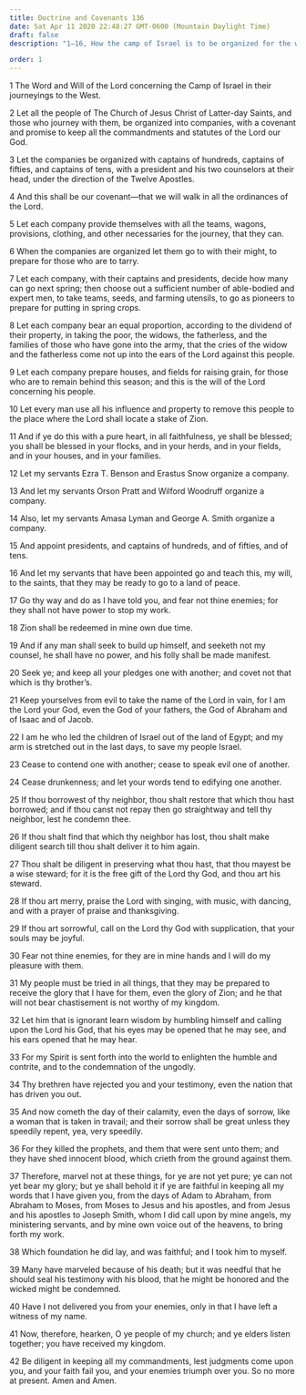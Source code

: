 ```yaml
---
title: Doctrine and Covenants 136
date: Sat Apr 11 2020 22:48:27 GMT-0600 (Mountain Daylight Time)
draft: false
description: "1–16, How the camp of Israel is to be organized for the westward journey is explained; 17–27, The Saints are commanded to live by numerous gospel standards; 28–33, The Saints should sing, dance, pray, and learn wisdom; 34–42, Prophets are slain so that they might be honored and the wicked condemned."

order: 1
---
```

    
1 The Word and Will of the Lord concerning the Camp of Israel in their journeyings to the West.

2 Let all the people of The Church of Jesus Christ of Latter-day Saints, and those who journey with them, be organized into companies, with a covenant and promise to keep all the commandments and statutes of the Lord our God.

3 Let the companies be organized with captains of hundreds, captains of fifties, and captains of tens, with a president and his two counselors at their head, under the direction of the Twelve Apostles.

4 And this shall be our covenant—that we will walk in all the ordinances of the Lord.

5 Let each company provide themselves with all the teams, wagons, provisions, clothing, and other necessaries for the journey, that they can.

6 When the companies are organized let them go to with their might, to prepare for those who are to tarry.

7 Let each company, with their captains and presidents, decide how many can go next spring; then choose out a sufficient number of able-bodied and expert men, to take teams, seeds, and farming utensils, to go as pioneers to prepare for putting in spring crops.

8 Let each company bear an equal proportion, according to the dividend of their property, in taking the poor, the widows, the fatherless, and the families of those who have gone into the army, that the cries of the widow and the fatherless come not up into the ears of the Lord against this people.

9 Let each company prepare houses, and fields for raising grain, for those who are to remain behind this season; and this is the will of the Lord concerning his people.

10 Let every man use all his influence and property to remove this people to the place where the Lord shall locate a stake of Zion.

11 And if ye do this with a pure heart, in all faithfulness, ye shall be blessed; you shall be blessed in your flocks, and in your herds, and in your fields, and in your houses, and in your families.

12 Let my servants Ezra T. Benson and Erastus Snow organize a company.

13 And let my servants Orson Pratt and Wilford Woodruff organize a company.

14 Also, let my servants Amasa Lyman and George A. Smith organize a company.

15 And appoint presidents, and captains of hundreds, and of fifties, and of tens.

16 And let my servants that have been appointed go and teach this, my will, to the saints, that they may be ready to go to a land of peace.

17 Go thy way and do as I have told you, and fear not thine enemies; for they shall not have power to stop my work.

18 Zion shall be redeemed in mine own due time.

19 And if any man shall seek to build up himself, and seeketh not my counsel, he shall have no power, and his folly shall be made manifest.

20 Seek ye; and keep all your pledges one with another; and covet not that which is thy brother’s.

21 Keep yourselves from evil to take the name of the Lord in vain, for I am the Lord your God, even the God of your fathers, the God of Abraham and of Isaac and of Jacob.

22 I am he who led the children of Israel out of the land of Egypt; and my arm is stretched out in the last days, to save my people Israel.

23 Cease to contend one with another; cease to speak evil one of another.

24 Cease drunkenness; and let your words tend to edifying one another.

25 If thou borrowest of thy neighbor, thou shalt restore that which thou hast borrowed; and if thou canst not repay then go straightway and tell thy neighbor, lest he condemn thee.

26 If thou shalt find that which thy neighbor has lost, thou shalt make diligent search till thou shalt deliver it to him again.

27 Thou shalt be diligent in preserving what thou hast, that thou mayest be a wise steward; for it is the free gift of the Lord thy God, and thou art his steward.

28 If thou art merry, praise the Lord with singing, with music, with dancing, and with a prayer of praise and thanksgiving.

29 If thou art sorrowful, call on the Lord thy God with supplication, that your souls may be joyful.

30 Fear not thine enemies, for they are in mine hands and I will do my pleasure with them.

31 My people must be tried in all things, that they may be prepared to receive the glory that I have for them, even the glory of Zion; and he that will not bear chastisement is not worthy of my kingdom.

32 Let him that is ignorant learn wisdom by humbling himself and calling upon the Lord his God, that his eyes may be opened that he may see, and his ears opened that he may hear.

33 For my Spirit is sent forth into the world to enlighten the humble and contrite, and to the condemnation of the ungodly.

34 Thy brethren have rejected you and your testimony, even the nation that has driven you out.

35 And now cometh the day of their calamity, even the days of sorrow, like a woman that is taken in travail; and their sorrow shall be great unless they speedily repent, yea, very speedily.

36 For they killed the prophets, and them that were sent unto them; and they have shed innocent blood, which crieth from the ground against them.

37 Therefore, marvel not at these things, for ye are not yet pure; ye can not yet bear my glory; but ye shall behold it if ye are faithful in keeping all my words that I have given you, from the days of Adam to Abraham, from Abraham to Moses, from Moses to Jesus and his apostles, and from Jesus and his apostles to Joseph Smith, whom I did call upon by mine angels, my ministering servants, and by mine own voice out of the heavens, to bring forth my work.

38 Which foundation he did lay, and was faithful; and I took him to myself.

39 Many have marveled because of his death; but it was needful that he should seal his testimony with his blood, that he might be honored and the wicked might be condemned.

40 Have I not delivered you from your enemies, only in that I have left a witness of my name.

41 Now, therefore, hearken, O ye people of my church; and ye elders listen together; you have received my kingdom.

42 Be diligent in keeping all my commandments, lest judgments come upon you, and your faith fail you, and your enemies triumph over you. So no more at present. Amen and Amen.
